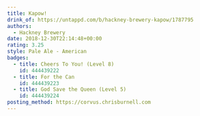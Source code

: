 ```yaml
---
title: Kapow!
drink_of: https://untappd.com/b/hackney-brewery-kapow/1787795
authors:
  - Hackney Brewery
date: 2018-12-30T22:14:48+00:00
rating: 3.25
style: Pale Ale - American
badges:
  - title: Cheers To You! (Level 8)
    id: 444439222
  - title: For the Can
    id: 444439223
  - title: God Save the Queen (Level 5)
    id: 444439224
posting_method: https://corvus.chrisburnell.com
---
```

